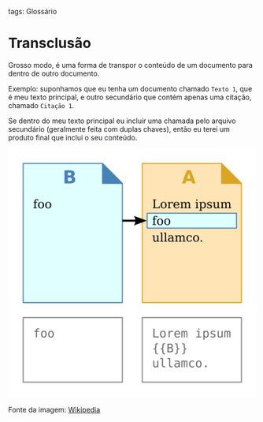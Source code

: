 tags: Glossário

# Transclusão

Grosso modo, é uma forma de transpor o conteúdo de um documento para dentro de outro documento.

Exemplo: suponhamos que eu tenha um documento chamado `Texto 1`, que é meu texto principal, e outro secundário que contém apenas uma citação, chamado `Citação 1`.

Se dentro do meu texto principal eu incluir uma chamada pelo arquivo secundário (geralmente feita com duplas chaves), então eu terei um produto final que inclui o seu conteúdo.

![image](./img/__trans.png)

Fonte da imagem: [Wikipedia](https://en.wikipedia.org/wiki/Transclusion)

